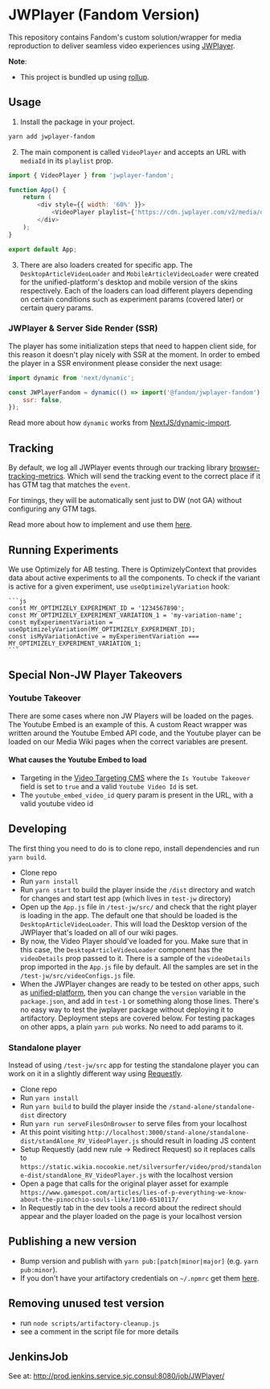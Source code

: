 # JWPlayer (Fandom Version)

This repository contains Fandom's custom solution/wrapper for media reproduction to deliver seamless video experiences using [JWPlayer](https://developer.jwplayer.com/jwplayer/docs).

**Note**:

- This project is bundled up using [rollup](https://rollupjs.org/guide/en/#installation).

## Usage

1. Install the package in your project.

```bash
yarn add jwplayer-fandom
```

2. The main component is called `VideoPlayer` and accepts an URL with `mediaId` in its `playlist` prop.

```js
import { VideoPlayer } from 'jwplayer-fandom';

function App() {
	return (
		<div style={{ width: '60%' }}>
			<VideoPlayer playlist={'https://cdn.jwplayer.com/v2/media/dWVV3F7S'} />
		</div>
	);
}

export default App;
```

3. There are also loaders created for specific app. The `DesktopArticleVideoLoader` and `MobileArticleVideoLoader` were created
   for the unified-platform's desktop and mobile version of the skins respectively. Each of the loaders can load different players depending
   on certain conditions such as experiment params (covered later) or certain query params.

### JWPlayer & Server Side Render (SSR)

The player has some initialization steps that need to happen client side, for this reason it doesn't play nicely with SSR at the moment. In order to embed the player in a SSR environment please consider the next usage:

```js
import dynamic from 'next/dynamic';

const JWPlayerFandom = dynamic(() => import('@fandom/jwplayer-fandom').then((module) => module.VideoPlayer), {
	ssr: false,
});
```

Read more about how `dynamic` works from [NextJS/dynamic-import](https://nextjs.org/docs/advanced-features/dynamic-import).

## Tracking

By default, we log all JWPlayer events through our tracking library [browser-tracking-metrics](https://github.com/Wikia/browser-tracking-metrics).
Which will send the tracking event to the correct place if it has GTM tag that matches the `event`.

For timings, they will be automatically sent just to DW (not GA) without configuring any GTM tags.

Read more about how to implement and use them [here](https://github.com/Wikia/browser-tracking-metrics#usage).

## Running Experiments

We use Optimizely for AB testing. There is OptimizelyContext that provides data about active experiments to all the components.
To check if the variant is active for a given experiment, use `useOptimizelyVariation` hook:

    ```js
    const MY_OPTIMIZELY_EXPERIMENT_ID = '1234567890';
    const MY_OPTIMIZELY_EXPERIMENT_VARIATION_1 = 'my-variation-name';
    const myExperimentVariation = useOptimizelyVariation(MY_OPTIMIZELY_EXPERIMENT_ID);
    const isMyVariationActive = myExperimentVariation === MY_OPTIMIZELY_EXPERIMENT_VARIATION_1;
    ```

## Special Non-JW Player Takeovers

### Youtube Takeover

There are some cases where non JW Players will be loaded on the pages. The Youtube Embed is an example of this. A custom React wrapper was written around the Youtube Embed API code, and the Youtube player can be loaded on our Media Wiki pages when the correct variables are present.

#### What causes the Youtube Embed to load

- Targeting in the [Video Targeting CMS](https://fandom.com/video/cms/video-targeting)
  where the `Is Youtube Takeover` field is set to `true` and a valid `Youtube Video Id` is set.
- The `youtube_embed_video_id` query param is present in the URL, with a valid youtube video id

## Developing

The first thing you need to do is to clone repo, install dependencies and run `yarn build`.

- Clone repo
- Run `yarn install`
- Run `yarn start` to build the player inside the `/dist` directory and watch for changes and start test app (which lives in `test-jw` directory)
- Open up the `App.js` file in `/test-jw/src/` and check that the right player is loading in the app.
  The default one that should be loaded is the `DesktopArticleVideoLoader`.
  This will load the Desktop version of the JWPlayer that's loaded on all of our wiki pages.
- By now, the Video Player should've loaded for you. Make sure that in this case, the `DesktopArticleVideoLoader` component has the `videoDetails` prop
  passed to it. There is a sample of the `videoDetails` prop imported in the `App.js` file by default. All the samples are set in the
  `/test-jw/src/videoConfigs.js` file.
- When the JWPlayer changes are ready to be tested on other apps, such as [unified-platform](https://github.com/Wikia/unified-platform), then you can change
  the `version` variable in the `package.json`, and add in `test-1` or something along those lines. There's no easy way to test the jwplayer package
  without deploying it to artifactory. Deployment steps are covered below. For testing packages on other apps, a plain `yarn pub` works. No need to add params to it.

### Standalone player

Instead of using `/test-jw/src` app for testing the standalone player you can work on it in a slightly different way using [Requestly](https://requestly.io/).

- Clone repo
- Run `yarn install`
- Run `yarn build` to build the player inside the `/stand-alone/standalone-dist` directory
- Run `yarn run serveFilesOnBrowser` to serve files from your localhost
- At this point visiting `http://localhost:3000/stand-alone/standalone-dist/standAlone_RV_VideoPlayer.js` should result in loading JS content
- Setup Requestly (add new rule -> Redirect Request) so it replaces calls to `https://static.wikia.nocookie.net/silversurfer/video/prod/standalone-dist/standAlone_RV_VideoPlayer.js` with the localhost version
- Open a page that calls for the original player asset for example `https://www.gamespot.com/articles/lies-of-p-everything-we-know-about-the-pinocchio-souls-like/1100-6510117/`
- In Requestly tab in the dev tools a record about the redirect should appear and the player loaded on the page is your localhost version

## Publishing a new version

- Bump version and publish with `yarn pub:[patch|minor|major]` (e.g. `yarn pub:minor`).
- If you don't have your artifactory credentials on `~/.npmrc` get them [here](https://fandom.atlassian.net/wiki/spaces/GEN/pages/110592255/Artifactory+-+Internal+package+repositories).

## Removing unused test version

- run `node scripts/artifactory-cleanup.js`
- see a comment in the script file for more details

## JenkinsJob

See at: http://prod.jenkins.service.sjc.consul:8080/job/JWPlayer/
